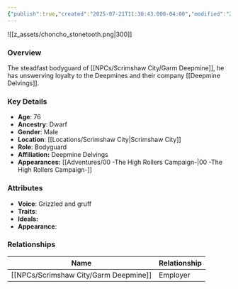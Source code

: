 ```yaml
---
{"publish":true,"created":"2025-07-21T11:30:43.000-04:00","modified":"2025-08-14T15:23:57.719-04:00","published":"2025-08-14T15:23:57.719-04:00","cssclasses":"","Age":"76","Ancestry":["Dwarf"],"Gender":"Male","Location":["[[Scrimshaw City]]"],"Role":["Bodyguard"],"Affiliation":["Deepmine Delvings"],"Appearances":["[[00 -The High Rollers Campaign-]]"]}
---
```



![[z_assets/choncho_stonetooth.png|300]]

### Overview
 The steadfast bodyguard of [[NPCs/Scrimshaw City/Garm Deepmine]], he has unswerving loyalty to the Deepmines and their company [[Deepmine Delvings]].
### Key Details
- **Age**: 76
- **Ancestry**: Dwarf
- **Gender**: Male
- **Location**: [[Locations/Scrimshaw City\|Scrimshaw City]]
- **Role**: Bodyguard
- **Affiliation:** Deepmine Delvings
- **Appearances:** [[Adventures/00 -The High Rollers Campaign-\|00 -The High Rollers Campaign-]]

### Attributes
- **Voice**: Grizzled and gruff
- **Traits**: 
- **Ideals:** 
- **Appearance**: 

### Relationships

| Name              | Relationship |
| ----------------- | ------------ |
| [[NPCs/Scrimshaw City/Garm Deepmine]] | Employer     |
